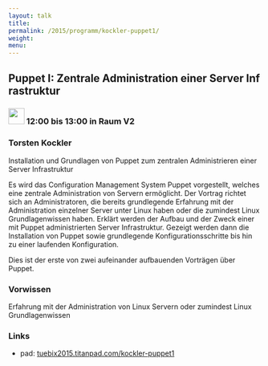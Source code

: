 ```yaml
---
layout: talk
title:
permalink: /2015/programm/kockler-puppet1/
weight: 
menu:
---
```

## Puppet&nbsp;I:&nbsp;Zentrale&nbsp;Administration&nbsp;einer&nbsp;Server&nbsp;Infrastruktur

### <img height = "32" src="../../images/talk.svg"> 12:00 bis 13:00 in Raum V2

### Torsten&nbsp;Kockler

Installation und Grundlagen von Puppet zum zentralen Administrieren einer Server Infrastruktur

Es wird das Configuration Management System Puppet vorgestellt, welches eine zentrale Administration von Servern ermöglicht.
Der Vortrag richtet sich an Administratoren, die bereits grundlegende Erfahrung mit der Administration einzelner Server unter Linux haben oder die zumindest Linux Grundlagenwissen haben.
Erklärt werden der Aufbau und der Zweck einer mit Puppet administrierten Server Infrastruktur.
Gezeigt werden dann die Installation von Puppet sowie grundlegende Konfigurationsschritte bis hin zu einer laufenden Konfiguration.

Dies ist der erste von zwei aufeinander aufbauenden Vorträgen über Puppet.

### Vorwissen

Erfahrung mit der Administration von Linux Servern oder zumindest Linux Grundlagenwissen

### Links

- pad: <a href="https://tuebix2015.titanpad.com/kockler-puppet1" target="_blank">tuebix2015.titanpad.com/kockler-puppet1</a>
